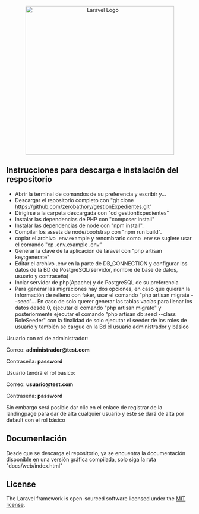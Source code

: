 <p align="center"><a href="https://laravel.com" target="_blank"><img src="https://raw.githubusercontent.com/laravel/art/master/logo-lockup/5%20SVG/2%20CMYK/1%20Full%20Color/laravel-logolockup-cmyk-red.svg" width="400" alt="Laravel Logo"></a></p>



## Instrucciones para descarga e instalación del respositorio


- Abrir la terminal de comandos de su preferencia y escribir y...
- Descargar el repositorio completo con "git clone https://github.com/zerobathory/gestionExpedientes.git"
- Dirigirse a la carpeta descargada con "cd gestionExpedientes"
- Instalar las dependencias de PHP con "composer install"
- Instalar las dependencias de node con "npm install".
- Compilar los assets de node/bootstrap con "npm run build".
- copiar el archivo .env.example y renombrarlo como .env se sugiere usar el comando "cp .env.example .env"
- Generar la clave de la aplicación de laravel con "php artisan key:generate"
- Editar el archivo .env en la parte de DB_CONNECTION y configurar los datos de la BD de PostgreSQL(servidor, nombre de base de datos, usuario y contraseña)
- Inciar servidor de php(Apache) y de PostgreSQL de su preferencia
- Para generar las migraciones hay dos opciones, en caso que quieran la información de relleno con faker, usar el comando "php artisan migrate --seed"... En caso de solo querer generar las tablas vacías para llenar los datos desde 0, ejecutar el comando "php artisan migrate" y posteriormente ejecutar el comando "php artisan db:seed --class RoleSeeder" con la finalidad de solo ejecutar el seeder de los roles de usuario y también se cargue en la Bd el usuario administrador y básico

Usuario con rol de administrador:
<p>Correo: <strong>administrador@test.com</strong></p>
<p>Contraseña: <strong>password</strong></p>

Usuario tendrá el rol básico:

<p>Correo: <strong>usuario@test.com</strong></p>
<p>Contraseña: <strong>password</strong></p>

Sin embargo será posible dar clic en el enlace de registrar de la landingpage para dar de alta cualquier usuario y éste se dará de alta por default con el rol básico

## Documentación

Desde que se descarga el repositorio, ya se encuentra la documentación disponible en una versión gráfica compilada, solo siga la ruta "docs/web/index.html"

## License

The Laravel framework is open-sourced software licensed under the [MIT license](https://opensource.org/licenses/MIT).
